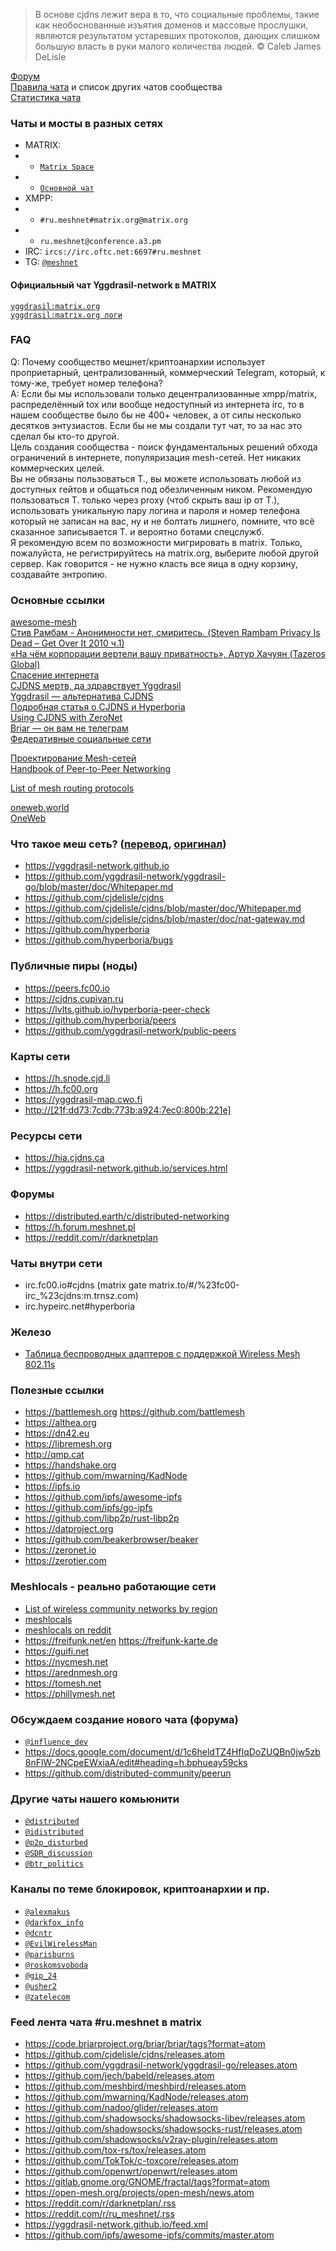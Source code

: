 >В основе cjdns лежит вера в то, что социальные проблемы, такие как необоснованные изъятия доменов и массовые прослушки, являются результатом устаревших протоколов, дающих слишком большую власть в руки малого количества людей. © Caleb James DeLisle

[Форум](https://reddit.com/r/ru_meshnet)  
[Правила чата](https://docs.google.com/document/d/1FmnWIkqs499e25ndv-8EuvHiVKQVjjhJwRuGSYYW_oY/edit?usp=sharing) и список других чатов сообщества  
[Статистика чата](http://combot.org/c/-1001135587237)  

### Чаты и мосты в разных сетях
- MATRIX: 
- - [`Matrix Space`](https://matrix.to/#/!XUDiExtbDRZCPXverh:matrix.org?via=matrix.parity.io&via=matrix.org&via=nordgedanken.dev)
- - [`Основной чат`](#ru.meshnet.general:matrix.org)
- XMPP: 
- - `#ru.meshnet#matrix.org@matrix.org`
- - `ru.meshnet@conference.a3.pm`
- IRC: `ircs://irc.oftc.net:6697#ru.meshnet`
- TG: [`@meshnet`](https://ttttt.me/meshnet)

#### Официальный чат Yggdrasil-network в MATRIX
[`yggdrasil:matrix.org`](https://matrix.to/#/%23yggdrasil:matrix.org)  
[`yggdrasil:matrix.org логи`](https://view.matrix.org/room/!DwmKuvGvRKciqyFcxv:matrix.org/)

### FAQ
Q: Почему сообщество мешнет/криптоанархии использует проприетарный, централизованный, коммерческий Telegram, который, к тому-же, требует номер телефона?  
A: Если бы мы использовали только децентрализованные xmpp/matrix, распределённый tox или вообще недоступный из интернета irc, то в нашем сообществе было бы не 400+ человек, а от силы несколько десятков энтузиастов. Если бы не мы создали тут чат, то за нас это сделал бы кто-то другой.  
Цель создания сообщества - поиск фундаментальных решений обхода ограничений в интернете, популяризация mesh-сетей. Нет никаких коммерческих целей.  
Вы не обязаны пользоваться Т., вы можете использовать любой из доступных гейтов и общаться под обезличенным ником. Рекомендую пользоваться Т. только через proxy (чтоб скрыть ваш ip от Т.), использовать уникальную пару логина и пароля и номер телефона который не записан на вас, ну и не болтать лишнего, помните, что всё сказанное записывается T. и вероятно ботами спецслужб.  
Я рекомендую всем по возможности мигрировать в matrix. Только, пожалуйста, не регистрируйтесь на matrix.org, выберите любой другой сервер. Как говорится - не нужно класть все яица в одну корзину, создавайте энтропию.

### Основные ссылки
[awesome-mesh](https://github.com/moarpepes/awesome-mesh)  
[Стив Рамбам - Анонимности нет, смиритесь. (Steven Rambam Privacy Is Dead – Get Over It 2010 ч.1)](https://www.youtube.com/watch?v=Z5Vk7At6voc)  
[«На чём корпорации вертели вашу приватность», Артур Хачуян (Tazeros Global)](https://www.youtube.com/watch?v=8IJxO44kq24)  
[Спасение интернета](https://golos.io/p2p/@foxcool/spasenie-interneta)  
[CJDNS мертв, да здравствует Yggdrasil](https://habr.com/ru/post/443934)  
[Yggdrasil — альтернатива CJDNS](http://yggdrasil-network.github.io)  
[Подробная статья о CJDNS и Hyperboria](http://netwhood.online/2018/10/21/cjdns-theory-and-practice)  
[Using CJDNS with ZeroNet](https://proxy.zeronet.a0z.ru/1N6zp6jCXPBktNMPfe7UJBpQGyfCq7k2M8/?Post:51:Using+CJDNS+with+ZeroNet)  
[Briar — он вам не телеграм](https://briarproject.org)  
[Федеративные социальные сети](https://the-federation.info)  

[Проектирование Mesh-сетей](https://nag.ru/articles/article/102081/proektirovanie-mesh-setey.html)  
[Handbook of Peer-to-Peer Networking](http://gen.lib.rus.ec/book/index.php?md5=1AED81BE347826A6CD6BB0523EF81768)  

[List of mesh routing protocols](https://en.wikipedia.org/wiki/Wireless_mesh_network#Routing_protocols)  

[oneweb.world](https://oneweb.world)  
[OneWeb](https://en.wikipedia.org/wiki/OneWeb)  

### Что такое меш сеть? ([перевод](https://youtube.com/watch?v=SXgeNHP0IEg), [оригинал](http://youtube.com/watch?v=cK73sYM3g0Q))
- https://yggdrasil-network.github.io
- https://github.com/yggdrasil-network/yggdrasil-go/blob/master/doc/Whitepaper.md
- https://github.com/cjdelisle/cjdns
- https://github.com/cjdelisle/cjdns/blob/master/doc/Whitepaper.md
- https://github.com/cjdelisle/cjdns/blob/master/doc/nat-gateway.md
- https://github.com/hyperboria
- https://github.com/hyperboria/bugs

### Публичные пиры (ноды)
- https://peers.fc00.io
- https://cjdns.cupivan.ru
- https://lvlts.github.io/hyperboria-peer-check
- https://github.com/hyperboria/peers
- https://github.com/yggdrasil-network/public-peers

### Карты сети
- https://h.snode.cjd.li
- https://h.fc00.org
- https://yggdrasil-map.cwo.fi
- [http://[21f:dd73:7cdb:773b:a924:7ec0:800b:221e]](http://[21f:dd73:7cdb:773b:a924:7ec0:800b:221e])

### Ресурсы сети
- https://hia.cjdns.ca
- https://yggdrasil-network.github.io/services.html

### Форумы
- https://distributed.earth/c/distributed-networking
- https://h.forum.meshnet.pl
- https://reddit.com/r/darknetplan

### Чаты внутри сети
- irc.fc00.io#cjdns (matrix gate matrix.to/#/%23fc00-irc_%23cjdns:m.trnsz.com)
- irc.hypeirc.net#hyperboria

### Железо
- [Таблица беспроводных адаптеров с поддержкой Wireless Mesh 802.11s](https://github.com/phillymesh/802.11s-adapters/blob/master/README.md)

### Полезные ссылки
- https://battlemesh.org https://github.com/battlemesh
- https://althea.org
- https://dn42.eu
- https://libremesh.org
- http://qmp.cat
- https://handshake.org
- https://github.com/mwarning/KadNode
- https://ipfs.io
- https://github.com/ipfs/awesome-ipfs
- https://github.com/ipfs/go-ipfs
- https://github.com/libp2p/rust-libp2p
- https://datproject.org
- https://github.com/beakerbrowser/beaker
- https://zeronet.io
- https://zerotier.com

### Meshlocals - реально работающие сети
- [List of wireless community networks by region](https://en.wikipedia.org/wiki/List_of_wireless_community_networks_by_region)  
- [meshlocals](https://github.com/phillymesh/meshlocals/blob/master/meshlocals.md)
- [meshlocals on reddit](https://reddit.com/user/Famicoman/m/meshlocals)
- https://freifunk.net/en https://freifunk-karte.de
- https://guifi.net
- https://nycmesh.net
- https://arednmesh.org
- https://tomesh.net
- https://phillymesh.net

### Обсуждаем создание нового чата (форума)
- [`@influence_dev`](https://t.me/influence_dev)
- https://docs.google.com/document/d/1c6heldTZ4HfIqDoZUQBn0jw5zb8nFlW-2NCpeEWxiaA/edit#heading=h.bphueay59cks
- https://github.com/distributed-community/peerun

### Другие чаты нашего комьюнити
- [`@distributed`](https://t.me/distributed)
- [`@idistributed`](https://t.me/idistributed)
- [`@p2p_disturbed`](https://t.me/p2p_disturbed)
- [`@SDR_discussion`](https://t.me/SDR_discussion)
- [`@btr_politics`](https://t.me/btr_politics)

### Каналы по теме блокировок, криптоанархии и пр.
- [`@alexmakus`](https://t.me/alexmakus)
- [`@darkfox_info`](https://t.me/darkfox_info)
- [`@dcntr`](https://t.me/dcntr)
- [`@EvilWirelessMan`](https://t.me/EvilWirelessMan)
- [`@parisburns`](https://t.me/parisburns)
- [`@roskomsvoboda`](https://t.me/roskomsvoboda)
- [`@gip_24`](https://t.me/gip_24)
- [`@usher2`](https://t.me/usher2)
- [`@zatelecom`](https://t.me/zatelecom)

### Feed лента чата #ru.meshnet в matrix
- https://code.briarproject.org/briar/briar/tags?format=atom
- https://github.com/cjdelisle/cjdns/releases.atom
- https://github.com/yggdrasil-network/yggdrasil-go/releases.atom
- https://github.com/jech/babeld/releases.atom
- https://github.com/meshbird/meshbird/releases.atom
- https://github.com/mwarning/KadNode/releases.atom
- https://github.com/nadoo/glider/releases.atom
- https://github.com/shadowsocks/shadowsocks-libev/releases.atom
- https://github.com/shadowsocks/shadowsocks-rust/releases.atom
- https://github.com/shadowsocks/v2ray-plugin/releases.atom
- https://github.com/tox-rs/tox/releases.atom
- https://github.com/TokTok/c-toxcore/releases.atom
- https://github.com/openwrt/openwrt/releases.atom
- https://gitlab.gnome.org/GNOME/fractal/tags?format=atom
- https://open-mesh.org/projects/open-mesh/news.atom
- https://reddit.com/r/darknetplan/.rss
- https://reddit.com/r/ru_meshnet/.rss
- https://yggdrasil-network.github.io/feed.xml
- https://github.com/ipfs/awesome-ipfs/commits/master.atom
